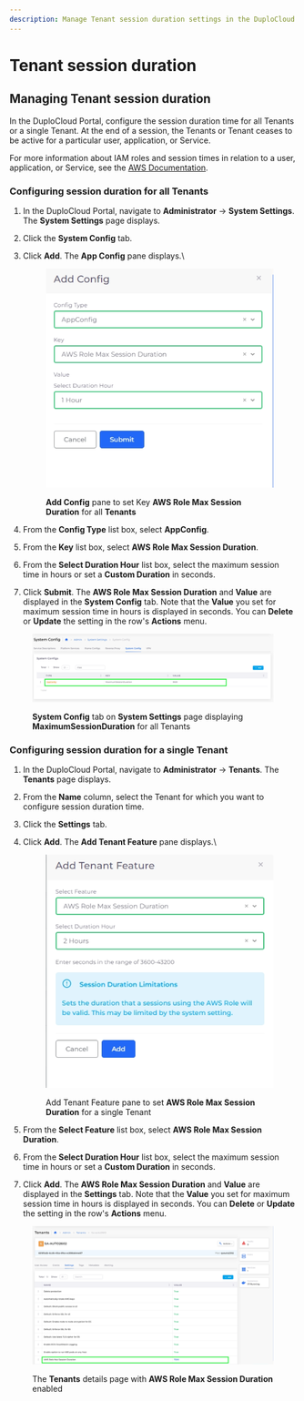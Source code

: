 ```yaml
---
description: Manage Tenant session duration settings in the DuploCloud Portal
---
```


# Tenant session duration

## Managing Tenant session duration &#x20;

In the DuploCloud Portal, configure the session duration time for all Tenants or a single Tenant. At the end of a session, the Tenants or Tenant ceases to be active for a particular user, application, or Service.&#x20;

For more information about IAM roles and session times in relation to a user, application, or Service, see the [AWS Documentation](https://docs.aws.amazon.com/IAM/latest/UserGuide/id\_roles\_use.html).

### Configuring session duration for all Tenants

1. In the DuploCloud Portal, navigate to **Administrator** -> **System Settings**. The **System Settings** page displays.
2. Click the **System Config** tab.
3.  Click **Add**. The **App Config** pane displays.\


    <div align="left">

    <figure><img src="../../../.gitbook/assets/screenshot-nimbusweb.me-2024.02.27-12_48_30.png" alt=""><figcaption><p><strong>Add Config</strong> pane to set Key <strong>AWS Role Max Session Duration</strong> for all <strong>Tenants</strong><br></p></figcaption></figure>

    </div>
4. From the **Config Type** list box, select **AppConfig**.
5. From the **Key** list box, select **AWS Role Max Session Duration**.
6. From the **Select Duration Hour** list box, select the maximum session time in hours or set a **Custom Duration** in seconds.
7. Click **Submit**. The **AWS Role Max Session Duration** and **Value** are displayed in the **System Config** tab. Note that the **Value** you set for maximum session time in hours is displayed in seconds. You can **Delete** or **Update** the setting in the row's **Actions** menu.&#x20;

<figure><img src="../../../.gitbook/assets/screenshot-nimbusweb.me-2024.02.27-12_59_36.png" alt=""><figcaption><p><strong>System Config</strong> tab on <strong>System Settings</strong> page displaying <strong>MaximumSessionDuration</strong> for all Tenants</p></figcaption></figure>

### Configuring session duration for a single Tenant

1. In the DuploCloud Portal, navigate to **Administrator** -> **Tenants**. The **Tenants** page displays.
2. From the **Name** column, select the Tenant for which you want to configure session duration time.
3. Click the **Settings** tab.
4.  Click **Add**. The **Add Tenant Feature** pane displays.\


    <div align="left">

    <figure><img src="../../../.gitbook/assets/screenshot-nimbusweb.me-2024.02.27-12_45_39.png" alt=""><figcaption><p>Add Tenant Feature pane to set <strong>AWS Role Max Session Duration</strong> for a single Tenant<br></p></figcaption></figure>

    </div>
5. From the **Select Feature** list box, select **AWS Role Max Session Duration**.
6. From the **Select Duration Hour** list box, select the maximum session time in hours or set a **Custom Duration** in seconds.
7. Click **Add**. The **AWS Role Max Session Duration** and **Value** are displayed in the **Settings** tab. Note that the **Value** you set for maximum session time in hours is displayed in seconds. You can **Delete** or **Update** the setting in the row's **Actions** menu.&#x20;

<figure><img src="../../../.gitbook/assets/Session duration.png" alt=""><figcaption><p>The <strong>Tenants</strong> details page with <strong>AWS Role Max Session Duration</strong> enabled</p></figcaption></figure>
